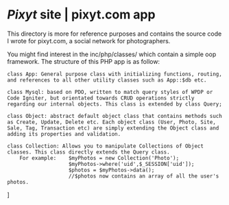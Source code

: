 # *Pixyt* site | pixyt.com app



This directory is more for reference purposes and contains the source code I wrote for pixyt.com, a social network for photographers.

You might find interest in the inc/php/classes/ which contain a simple oop framework.
The structure of this PHP app is as follow:

	class App: General purpose class with initializing functions, routing, and references to all other utility classes such as App::$db etc.

	class Mysql: based on PDO, written to match query styles of WPDP or Code Igniter, but orientated towards CRUD operations strictly regarding our internal objects. This class is extended by class Query;

	class Object: abstract default object class that contains methods such as Create, Update, Delete etc. Each object class (User, Photo, Site, Sale, Tag, Transaction etc) are simply extending the Object class and adding its properties and validation.

	class Collection: Allows you to manipulate Collections of Object classes. This class directly extends the Query class.
		For example:	$myPhotos = new Collection('Photo');
						$myPhotos->where('uid',$_SESSION['uid']);
						$photos = $myPhotos->data();
						//$photos now contains an array of all the user's photos.

]